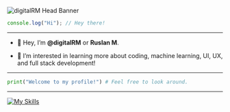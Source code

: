 
![digitalRM Head Banner](https://github.com/digitalRM/digitalRM/assets/70782025/ac77b9bb-503b-4385-8f79-1c322db4c02f)

```js
console.log("Hi"); // Hey there!
```
---

  -  👋  Hey, I’m **@digitalRM** or **Ruslan M**.
  
  -  👀  I’m interested in learning more about coding, machine learning, UI, UX, and full stack development!

---
```py
print("Welcome to my profile!") # Feel free to look around.
```
---
[![My Skills](https://skillicons.dev/icons?i=js,ts,html,css,tailwind,react,next,python,git,figma,postgres,supabase,cloudflare,github,bots)](https://skillicons.dev)


<!---
digitalRM/digitalRM is a ✨ special ✨ repository because its `README.md` (this file) appears on your GitHub profile.
You can click the Preview link to take a look at your changes.
--->
